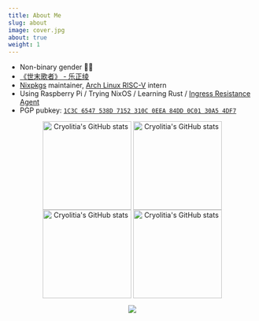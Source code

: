 ```yaml
---
title: About Me
slug: about
image: cover.jpg
about: true
weight: 1
---
```


- Non-binary gender 🏳️‍⚧️
- [《世末歌者》 - 乐正绫](https://music.163.com/#/song?id=429460239)
- [Nixpkgs](https://github.com/NixOS/nixpkgs) maintainer, [Arch Linux RISC-V](https://github.com/felixonmars/archriscv-packages) intern
- Using Raspberry Pi / Trying NixOS / Learning  Rust / [Ingress Resistance Agent](https://github.com/Cryolitia/Artworks/blob/main/BioCard_2019_v0.2.jpg)
- PGP pubkey: [`1C3C 6547 538D 7152 310C 0EEA 84DD 0C01 30A5 4DF7`](http://keyserver.ubuntu.com/pks/lookup?op=vindex&search=0x84dd0c0130a54df7)

<p align="center">
  <img class="show-in-light" style="height: 180px;" align="center" src="https://github-readme-stats.vercel.app/api?username=Cryolitia&include_all_commits=true&count_private=true" alt="Cryolitia's GitHub stats" />
  <img class="show-in-dark" style="height: 180px;" align="center" src="https://github-readme-stats.vercel.app/api?username=Cryolitia&include_all_commits=true&count_private=true&theme=nord" alt="Cryolitia's GitHub stats" />
  <img class="show-in-light" style="height: 180px;" align="center" src="https://github-readme-stats.vercel.app/api/top-langs/?username=Cryolitia&layout=compact&hide=markdown" alt="Cryolitia's GitHub stats" />
  <img class="show-in-dark" style="height: 180px;" align="center" src="https://github-readme-stats.vercel.app/api/top-langs/?username=Cryolitia&layout=compact&theme=nord&hide=markdown" alt="Cryolitia's GitHub stats" />
</p>

<p align="center">
  <img src="https://skillicons.dev/icons?i=androidstudio,blender,cs,cpp,cloudflare,git,idea,kotlin,latex,linux,nix,raspberrypi,rust,vscode" />
</p>
